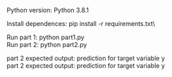 Python version: Python 3.8.1

Install dependences: pip install -r requirements.txt\

Run part 1: python part1.py\
Run part 2: python part2.py

part 2 expected output: prediction for target variable y\
part 2 expected output: prediction for target variable y
